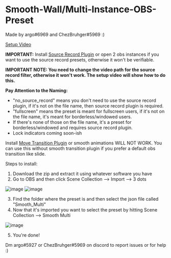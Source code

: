 # Smooth-Wall/Multi-Instance-OBS-Preset
Made by argo#6969 and ChezBruhger#5969 :)

[Setup Video](https://www.youtube.com/watch?v=eUqVX2_0uAE)

**IMPORTANT:**
Install [Source Record Plugin](https://obsproject.com/forum/resources/source-record.1285/) or open 2 obs instances if you want to use the source record presets, otherwise it won't be verifiable. 

**IMPORTANT NOTE: You need to change the video path for the source record filter, otherwise it won't work. The setup video will show how to do this.** 

**Pay Attention to the Naming:**
- "no_source_record" means you don't need to use the source record plugin, if it's not on the file name, then source record plugin is required.
- "fullscreen" means the preset is meant for fullscreen users, if it's not on the file name, it's meant for borderless/windowed users.
- If there's none of those on the file name, it's a preset for borderless/windowed and requires source record plugin.
- Lock indicators coming soon-ish

Install [Move Transition Plugin](https://obsproject.com/forum/resources/move-transition.913/) or smooth animations WILL NOT WORK.
You can use this without smooth transition plugin if you prefer a default obs transition like slide. 

Steps to install:
1. Download the zip and extract it using whatever software you have
2. Go to OBS and then click Scene Collection --> Import --> 3 dots

![image](https://user-images.githubusercontent.com/105522941/168393988-bfce4d77-5e16-495a-8472-56d2b643e237.png)
![image](https://user-images.githubusercontent.com/105522941/168394078-af55a3bd-e0f0-4879-8ed8-d3c77be177d2.png)


3. Find the folder where the preset is and then select the json file called "Smooth_Multi"
4. Now that it's imported you want to select the preset by hitting Scene Collection --> Smooth Multi

![image](https://user-images.githubusercontent.com/105522941/168394885-f6182780-5901-415f-9485-05c5dc5eedcd.png)

5. You're done!

Dm argo#5927 or ChezBruhger#5969 on discord to report issues or for help :)
